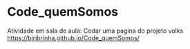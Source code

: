 # Code_quemSomos
Atividade em sala de aula: Codar uma pagina do projeto volks
https://biribrinha.github.io/Code_quemSomos/

